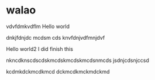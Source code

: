 # walao

vdvfdmkvdflm
Hello world

dnkjfdnjdc mcdsm cds
knvfdnjvdfmnjdvf

Hello world2
I did finish this

nkncdknscdscdskmcdskmcdskmcdsnmcds
jsdnjcdsnjccsd

kcdmkdckmcdkmcd
dckmcdkmckmdckmd
